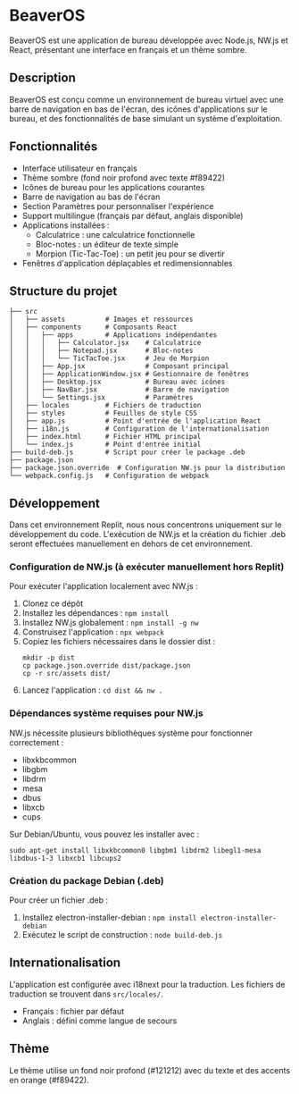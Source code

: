 # BeaverOS

BeaverOS est une application de bureau développée avec Node.js, NW.js et React, présentant une interface en français et un thème sombre.

## Description

BeaverOS est conçu comme un environnement de bureau virtuel avec une barre de navigation en bas de l'écran, des icônes d'applications sur le bureau, et des fonctionnalités de base simulant un système d'exploitation.

## Fonctionnalités

- Interface utilisateur en français
- Thème sombre (fond noir profond avec texte #f89422)
- Icônes de bureau pour les applications courantes
- Barre de navigation au bas de l'écran
- Section Paramètres pour personnaliser l'expérience
- Support multilingue (français par défaut, anglais disponible)
- Applications installées :
  - Calculatrice : une calculatrice fonctionnelle
  - Bloc-notes : un éditeur de texte simple
  - Morpion (Tic-Tac-Toe) : un petit jeu pour se divertir
- Fenêtres d'application déplaçables et redimensionnables

## Structure du projet

```
├── src
│   ├── assets          # Images et ressources
│   ├── components      # Composants React
│   │   ├── apps        # Applications indépendantes
│   │   │   ├── Calculator.jsx    # Calculatrice
│   │   │   ├── Notepad.jsx       # Bloc-notes
│   │   │   └── TicTacToe.jsx     # Jeu de Morpion
│   │   ├── App.jsx               # Composant principal
│   │   ├── ApplicationWindow.jsx # Gestionnaire de fenêtres
│   │   ├── Desktop.jsx           # Bureau avec icônes
│   │   ├── NavBar.jsx            # Barre de navigation
│   │   └── Settings.jsx          # Paramètres
│   ├── locales         # Fichiers de traduction
│   ├── styles          # Feuilles de style CSS
│   ├── app.js          # Point d'entrée de l'application React
│   ├── i18n.js         # Configuration de l'internationalisation
│   ├── index.html      # Fichier HTML principal
│   └── index.js        # Point d'entrée initial
├── build-deb.js        # Script pour créer le package .deb
├── package.json
├── package.json.override  # Configuration NW.js pour la distribution
└── webpack.config.js   # Configuration de webpack
```

## Développement

Dans cet environnement Replit, nous nous concentrons uniquement sur le développement du code. L'exécution de NW.js et la création du fichier .deb seront effectuées manuellement en dehors de cet environnement.

### Configuration de NW.js (à exécuter manuellement hors Replit)

Pour exécuter l'application localement avec NW.js :

1. Clonez ce dépôt
2. Installez les dépendances : `npm install`
3. Installez NW.js globalement : `npm install -g nw`
4. Construisez l'application : `npx webpack`
5. Copiez les fichiers nécessaires dans le dossier dist :
   ```
   mkdir -p dist
   cp package.json.override dist/package.json
   cp -r src/assets dist/
   ```
6. Lancez l'application : `cd dist && nw .`

### Dépendances système requises pour NW.js

NW.js nécessite plusieurs bibliothèques système pour fonctionner correctement :
- libxkbcommon
- libgbm
- libdrm
- mesa
- dbus
- libxcb
- cups

Sur Debian/Ubuntu, vous pouvez les installer avec :
```
sudo apt-get install libxkbcommon0 libgbm1 libdrm2 libegl1-mesa libdbus-1-3 libxcb1 libcups2
```

### Création du package Debian (.deb)

Pour créer un fichier .deb :
1. Installez electron-installer-debian : `npm install electron-installer-debian`
2. Exécutez le script de construction : `node build-deb.js`

## Internationalisation

L'application est configurée avec i18next pour la traduction. Les fichiers de traduction se trouvent dans `src/locales/`.

- Français : fichier par défaut
- Anglais : défini comme langue de secours

## Thème

Le thème utilise un fond noir profond (#121212) avec du texte et des accents en orange (#f89422).